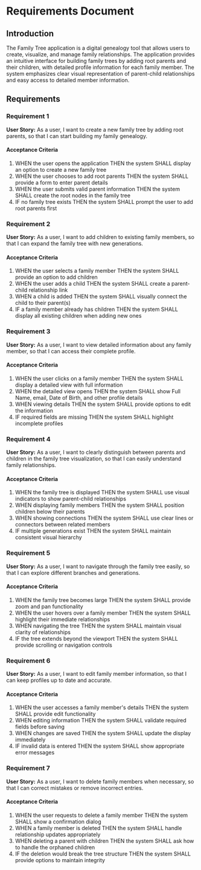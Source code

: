 # Requirements Document

## Introduction

The Family Tree application is a digital genealogy tool that allows users to create, visualize, and manage family relationships. The application provides an intuitive interface for building family trees by adding root parents and their children, with detailed profile information for each family member. The system emphasizes clear visual representation of parent-child relationships and easy access to detailed member information.

## Requirements

### Requirement 1

**User Story:** As a user, I want to create a new family tree by adding root parents, so that I can start building my family genealogy.

#### Acceptance Criteria

1. WHEN the user opens the application THEN the system SHALL display an option to create a new family tree
2. WHEN the user chooses to add root parents THEN the system SHALL provide a form to enter parent details
3. WHEN the user submits valid parent information THEN the system SHALL create the root nodes in the family tree
4. IF no family tree exists THEN the system SHALL prompt the user to add root parents first

### Requirement 2

**User Story:** As a user, I want to add children to existing family members, so that I can expand the family tree with new generations.

#### Acceptance Criteria

1. WHEN the user selects a family member THEN the system SHALL provide an option to add children
2. WHEN the user adds a child THEN the system SHALL create a parent-child relationship link
3. WHEN a child is added THEN the system SHALL visually connect the child to their parent(s)
4. IF a family member already has children THEN the system SHALL display all existing children when adding new ones

### Requirement 3

**User Story:** As a user, I want to view detailed information about any family member, so that I can access their complete profile.

#### Acceptance Criteria

1. WHEN the user clicks on a family member THEN the system SHALL display a detailed view with full information
2. WHEN the detailed view opens THEN the system SHALL show Full Name, email, Date of Birth, and other profile details
3. WHEN viewing details THEN the system SHALL provide options to edit the information
4. IF required fields are missing THEN the system SHALL highlight incomplete profiles

### Requirement 4

**User Story:** As a user, I want to clearly distinguish between parents and children in the family tree visualization, so that I can easily understand family relationships.

#### Acceptance Criteria

1. WHEN the family tree is displayed THEN the system SHALL use visual indicators to show parent-child relationships
2. WHEN displaying family members THEN the system SHALL position children below their parents
3. WHEN showing connections THEN the system SHALL use clear lines or connectors between related members
4. IF multiple generations exist THEN the system SHALL maintain consistent visual hierarchy

### Requirement 5

**User Story:** As a user, I want to navigate through the family tree easily, so that I can explore different branches and generations.

#### Acceptance Criteria

1. WHEN the family tree becomes large THEN the system SHALL provide zoom and pan functionality
2. WHEN the user hovers over a family member THEN the system SHALL highlight their immediate relationships
3. WHEN navigating the tree THEN the system SHALL maintain visual clarity of relationships
4. IF the tree extends beyond the viewport THEN the system SHALL provide scrolling or navigation controls

### Requirement 6

**User Story:** As a user, I want to edit family member information, so that I can keep profiles up to date and accurate.

#### Acceptance Criteria

1. WHEN the user accesses a family member's details THEN the system SHALL provide edit functionality
2. WHEN editing information THEN the system SHALL validate required fields before saving
3. WHEN changes are saved THEN the system SHALL update the display immediately
4. IF invalid data is entered THEN the system SHALL show appropriate error messages

### Requirement 7

**User Story:** As a user, I want to delete family members when necessary, so that I can correct mistakes or remove incorrect entries.

#### Acceptance Criteria

1. WHEN the user requests to delete a family member THEN the system SHALL show a confirmation dialog
2. WHEN a family member is deleted THEN the system SHALL handle relationship updates appropriately
3. WHEN deleting a parent with children THEN the system SHALL ask how to handle the orphaned children
4. IF the deletion would break the tree structure THEN the system SHALL provide options to maintain integrity